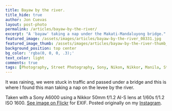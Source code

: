 ```yaml
---
title: Bayaw by the river.
title_hide: true
author: Jon Cuevas
layout: post-photo
permalink: /articles/bayaw-by-the-river/
excerpt: "A 'bayaw' taking a nap under the Makati-Mandaluyong bridge."
featured_image: /assets/images/articles/bayaw-by-the-river_08331.jpg
featured_image_thumb: /assets/images/articles/bayaw-by-the-river-thumb_08331.jpg
background_position: top center
bg_color: 'rgba(0, 0, 0, .3);'
text_color: light
comments: true
tags: [Photography, Street Photography, Sony, Nikon, Nikkor, Manila, Streets of Manila, Mirrorless]
---
```


It was raining, we were stuck in traffic and passed under a bridge and this is where I found this man taking a nap on the levee by the river.

Taken with a Sony A6000 using a Nikkor 50mm f/1.2 AI-S lens at 1/60s f/1.2 ISO 1600. [See image on Flickr][1] for EXIF. Posted originally on my [Instagram][2].

[1]: https://www.flickr.com/photos/archondigital/19610946028/
[2]: http://instagram.com/p/42cPmjGq5D/